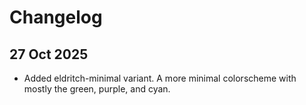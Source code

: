 # Changelog

## 27 Oct 2025

- Added eldritch-minimal variant. A more minimal colorscheme with mostly the green, purple, and cyan.
